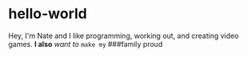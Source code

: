 # hello-world
Hey, I'm Nate and I like programming, working out, and creating video games.
**I also** *want to* `make my` ###family proud
